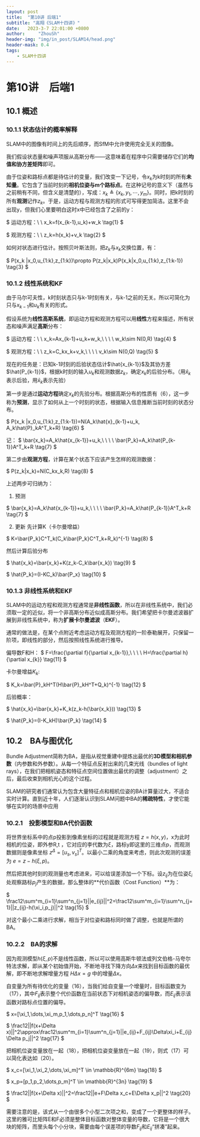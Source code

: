 ```yaml
---
layout: post
title:  "第10讲 后端1"
subtitle: "高翔《SLAM十四讲》"
date:   2023-3-7 22:01:00 +0800
author:     "ZhouSh"
header-img: "img/in_post/SLAM14/head.png"
header-mask: 0.4
tags:
    - SLAM十四讲
---
```

# 第10讲　后端1

## 10.1 概述

### 10.1.1 状态估计的概率解释

SLAM中的图像有时间上的先后顺序，而SfM中允许使用完全无关的图像。

我们假设状态量和噪声项服从高斯分布——这意味着在程序中只需要储存它们的**均值和协方差矩阵**即可。

由于位姿和路标点都是待估计的变量，我们改变一下记号，令$x_k$为k时刻的所有**未知量**。它包含了当前时刻的**相机位姿与m个路标点**。在这种记号的意义下（虽然与之前稍有不同，但含义是清楚的），写成：$x_k\triangleq\{x_k,y_1,\cdots,y_m \}$。同时，把k时刻的所有**观测**记作$z_k$。于是，运动方程与观测方程的形式可写得更加简洁。这里不会出现y，但我们心里要明白这时x中已经包含了之前的y：

$
运动方程：\ \ x_k=f(x_{k-1},u_k)+w_k
\tag{1}
$

$
观测方程：\ \ z_k=h(x_k)+v_k
\tag{2}
$

如何对状态进行估计。按照贝叶斯法则，把$z_k$与$x_k$交换位置，有：

$
P(x_k \|x_0,u_{1:k},z_{1:k})\propto P(z_k\|x_k)P(x_k\|x_0,u_{1:k},z_{1:k-1})
\tag{3}
$

### 10.1.2 线性系统和KF

由于马尔可夫性，k时刻状态只与k-1时刻有关，与k-1之前的无关。所以可简化为只与$x_{k-1}$和$u_k$有关的形式。

假设系统为**线性高斯系统**，即运动方程和观测方程可以用**线性**方程来描述，所有状态和噪声满足**高斯**分布：

$
运动方程：\ \ x_k=Ax_{k-1}+u_k+w_k,\ \ \ \ w_k\sim N(0,R)
\tag{4}
$

$
观测方程：\ \ z_k=C_kx_k+v_k,\ \ \ \ v_k\sim N(0,Q)
\tag{5}
$

现在的任务是：已知k-1时刻的后验状态估计$\hat{x_{k-1}}$及其协方差$\hat{P_{k-1}}$，根据k时刻的输入$u_k$和观测数据$z_k$，确定$x_k$的后验分布。（用$\hat{x}_k$表示后验，用$\bar{x}_k$表示先验）

第一步是通过**运动方程**确定$x_k$的先验分布。根据高斯分布的性质有（6），这一步称为**预测**，显示了如何从上一个时刻的状态，根据输入信息推断当前时刻的状态分布。

$
P(x_k \|x_0,u_{1:k},z_{1:k-1})=N(A_k\hat{x}_{k-1}+u_k, A_k\hat{P}_kA^T_k+R)
\tag{6}
$

记：
$
\bar{x_k}=A_k\hat{x_{k-1}}+u_k,\ \ \ \ \bar{P_k}=A_k\hat{P_{k-1}}A^T_k+R
\tag{7}
$

第二步由**观测方程**，计算在某个状态下应该产生怎样的观测数据：

$
P(z_k\|x_k)=N(C_kx_k,R)
\tag{8}
$

上述两步可归纳为：
1. 预测

$
\bar{x_k}=A_k\hat{x_{k-1}}+u_k,\ \ \ \ \bar{P_k}=A_k\hat{P_{k-1}}A^T_k+R
\tag{7}
$

2. 更新
先计算K（卡尔曼增益）

$
K=\bar{P_k}C^T_k(C_k\bar{P_k}C^T_k+R_k)^{-1}
\tag{8}
$

然后计算后验分布

$
\hat{x_k}=\bar{x_k}+K(z_k-C_k\bar{x_k})
\tag{9}
$

$
\hat{P_k}=(I-KC_k)\bar{P_x}
\tag{10}
$

### 10.1.3 非线性系统和EKF

SLAM中的运动方程和观测方程通常是**非线性函数**，所以在非线性系统中，我们必须取一定的近似，将一个非高斯分布近似成高斯分布。我们希望把卡尔曼滤波器扩展到非线性系统中，称为**扩展卡尔曼滤波**（**EKF**）。

通常的做法是，在某个点附近考虑运动方程及观测方程的一阶泰勒展开，只保留一阶项，即线性的部分，然后按照线性系统进行推导。

偏导数F和H：
$
F=\frac{\partial f}{\partial x_{k-1}},\ \ \ \ H=\frac{\partial h}{\partial x_{k}}
\tag{11}
$

卡尔曼增益$K_k$:

$
K_k=\bar{P}_kH^T(H\bar{P}_kH^T+Q_k)^{-1}
\tag{12}
$

后验概率：

$
\hat{x_k}=\bar{x_k}+K_k(z_k-h(\bar{x_k}))
\tag{13}
$

$
\hat{P_k}=(I-K_kH)\bar{P_k}
\tag{14}
$

## 10.2　BA与图优化

Bundle Adjustment简称为BA，是指从视觉重建中提炼出最优的**3D模型和相机参数**（内参数和外参数）。从每一个特征点反射出来的几束光线（bundles of light rays），在我们把相机姿态和特征点空间位置做出最优的调整（adjustment）之后，最后收束到相机光心的这个过程。

SLAM的研究者们通常认为包含大量特征点和相机位姿的BA计算量过大，不适合实时计算。直到近十年，人们逐渐认识到SLAM问题中BA的**稀疏特性**，才使它能够在实时的场景中应用

### 10.2.1　投影模型和BA代价函数

将世界坐标系中的点p投影到像素坐标的过程就是观测方程 $z=h(x,y)$，x为此时相机的位姿，即外参R,t ，它对应的李代数为$\xi$，路标y即这里的三维点p，而观测数据则是像素坐标 $z^\Delta =[u_s ,v_s]^T$。以最小二乘的角度来考虑，则此次观测的误差为 $e=z-h(\xi,p)$。

然后把其他时刻的观测量也考虑进来，可以给误差添加一个下标。设$z_{ij}$为在位姿$\xi_i$处观察路标$p_j$产生的数据，那么整体的**代价函数（Cost Function）**为：

$
\frac12\sum^m_{i=1}\sum^n_{j=1}\|\|e_{ij}\|\|^2=\frac12\sum^m_{i=1}\sum^n_{j=1}\|\|z_{ij}-h(\xi_i,p_j)\|\|^2
\tag{15}
$

对这个最小二乘进行求解，相当于对位姿和路标同时做了调整，也就是所谓的BA。

### 10.2.2　BA的求解

因为观测模型$h(\xi,p)$不是线性函数，所以可以使用高斯牛顿法或列文伯格-马夸尔特法求解，即从某个初始值开始，不断地寻找下降方向$\Delta x$来找到目标函数的最优解，即不断地求解增量方程 $H\Delta x=g$ 中的增量$\Delta x$。

自变量为所有待优化的变量（16），当我们给自变量一个增量时，目标函数变为（17），其中$F_{ij}$表示整个代价函数在当前状态下对相机姿态的偏导数，而$E_{ij}$表示该函数对路标点位置的偏导。

$
x=[\xi_1,\dots,\xi_m,p_1,\dots,p_n]^T
\tag{16}
$

$
\frac12\|\|f(x+\Delta x)\|\|^2\approx\frac12\sum^m_{i=1}\sum^n_{j=1}\|\|e_{ij}+F_{ij}\Delta\xi_i+E_{ij}\Delta p_j\|\|^2
\tag{17}
$

把相机位姿变量放在一起（18），把相机位姿变量放在一起（19），则式（17）可以简化表达如（20）。

$
x_c=[\xi_1,\xi_2,\dots,\xi_m]^T \in \mathbb{R}^{6m}
\tag{18}
$

$
x_p=[p_1,p_2,\dots,p_m]^T \in \mathbb{R}^{3n}
\tag{19}
$

$
\frac12\|\|f(x+\Delta x)\|\|^2=\frac12\|\|e+F\Delta x_c+E\Delta x_p\|\|^2
\tag{20}
$

需要注意的是，该式从一个由很多个小型二次项之和，变成了一个更整体的样子。这里的雅可比矩阵E和F必须是整体目标函数对整体变量的导数，它将是一个很大块的矩阵，而里头每个小分块，需要由每个误差项的导数$F_{ij}$和$E_{ij}$“拼凑”起来。

